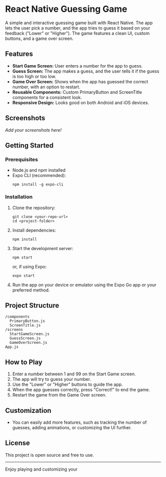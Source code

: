 # React Native Guessing Game

A simple and interactive guessing game built with React Native. The app lets the user pick a number, and the app tries to guess it based on your feedback ("Lower" or "Higher"). The game features a clean UI, custom buttons, and a game over screen.

## Features

- **Start Game Screen:** User enters a number for the app to guess.
- **Guess Screen:** The app makes a guess, and the user tells it if the guess is too high or too low.
- **Game Over Screen:** Shows when the app has guessed the correct number, with an option to restart.
- **Reusable Components:** Custom PrimaryButton and ScreenTitle components for a consistent look.
- **Responsive Design:** Looks good on both Android and iOS devices.

## Screenshots

_Add your screenshots here!_

## Getting Started

### Prerequisites

- Node.js and npm installed
- Expo CLI (recommended):  
  ```
  npm install -g expo-cli
  ```

### Installation

1. Clone the repository:
   ```
   git clone <your-repo-url>
   cd <project-folder>
   ```

2. Install dependencies:
   ```
   npm install
   ```

3. Start the development server:
   ```
   npm start
   ```
   or, if using Expo:
   ```
   expo start
   ```

4. Run the app on your device or emulator using the Expo Go app or your preferred method.

## Project Structure

```
/components
  PrimaryButton.js
  ScreenTitle.js
/screens
  StartGameScreen.js
  GuessScreen.js
  GameOverScreen.js
App.js
```

## How to Play

1. Enter a number between 1 and 99 on the Start Game screen.
2. The app will try to guess your number.
3. Use the "Lower" or "Higher" buttons to guide the app.
4. When the app guesses correctly, press "Correct!" to end the game.
5. Restart the game from the Game Over screen.

## Customization

- You can easily add more features, such as tracking the number of guesses, adding animations, or customizing the UI further.

## License

This project is open source and free to use.

---

Enjoy playing and customizing your
